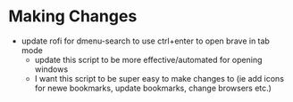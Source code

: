 # Making Changes
- update rofi for dmenu-search to use ctrl+enter to open brave in tab mode
    - update this script to be more effective/automated for opening windows
    - I want this script to be super easy to make changes to (ie add icons for newe bookmarks, update bookmarks, change browsers etc.)

